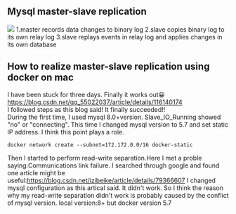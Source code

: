 ## Mysql master-slave replication
<img src="https://devopscube.com/wp-content/uploads/2019/09/unnamed-2048x1024.png.webp">
1.master records data changes to binary log
2.slave copies binary log to its own relay log
3.slave replays events in relay log and applies changes in its own database

## How to realize master-slave replication using docker on mac
I have been stuck for three days. Finally it works out&#x1F600;<br>
https://blog.csdn.net/qq_55022037/article/details/116140174<br>
I followed steps as this blog said! It finally succeeded!!<br>
During the first time, I used mysql 8.0+version. Slave_IO_Running showed "no" or "connecting".
This time I changed mysql version to 5.7 and set static IP address. I think this point plays a role. 
~~~
docker network create --subnet=172.172.0.0/16 docker-static
~~~

Then I started to perform read-write separation.Here I met a proble saying:Communications link failure. I searched through google and found one article might be useful:https://blog.csdn.net/izibeike/article/details/79366607
I changed mysql configuration as this artical said. It didn't work. So I think the reason why my read-write separation didn't work is probably caused by the conflict of mysql version. local version:8+ but docker version 5.7


